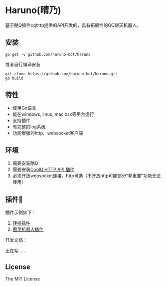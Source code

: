 # Haruno(晴乃)

基于酷Q插件cqhttp提供的API开发的，具有拓展性的QQ聊天机器人。

## 安装

```
go get -v github.com/haruno-bot/haruno
```

或者自行编译安装

```
git clone https://github.com/haruno-bot/haruno.git
go build
```

## 特性

* 使用Go语言
* 能在windows, linux, mac osx等平台运行
* 支持插件
* 有完整的log系统
* 功能增强的http、websocket客户端

## 环境

1. 需要安装酷Q
2. 需要安装[CoolQ HTTP API 插件](https://cqhttp.cc/)
3. 必须开放websocket连接，http可选（不开放http可能部分”非重要”功能无法使用）

## 插件

插件示例如下：

1. [转推插件](https://github.com/haruno-bot/haruno/tree/master/plugins/retweet)
2. [图灵机器人插件](https://github.com/haruno-bot/haruno/tree/master/plugins/turing)

开发文档：

正在写……

## License

The MIT License

